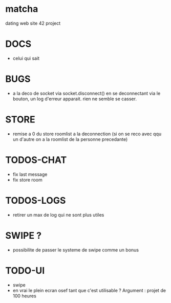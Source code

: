 # matcha
dating web site 42 project 

# DOCS

- celui qui sait

# BUGS

- a la deco de socket via socket.disconnect() en se deconnectant via le bouton, un log d'erreur apparait. rien ne semble se casser.

# STORE

- remise a 0 du store roomlist a la deconnection (si on se reco avec qqu un d'autre on a la roomlist de la personne precedante)

# TODOS-CHAT

- fix last message
- fix store room

# TODOS-LOGS

- retirer un max de log qui ne sont plus utiles

# SWIPE ?

- possibilite de passer le systeme de swipe comme un bonus

# TODO-UI

- swipe
- en vrai le plein ecran osef tant que c'est utilisable ? Argument : projet de 100 heures

